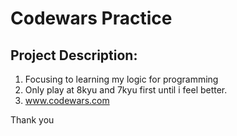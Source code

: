 # Codewars Practice

## Project Description:
1. Focusing to learning my logic for programming
2. Only play at 8kyu and 7kyu first until i feel better.
3. www.codewars.com

Thank you
